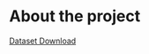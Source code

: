 # About the project

[Dataset Download]( https://www.kaggle.com/datasets/vjchoudhary7/customer-segmentation-tutorial-in-python)

